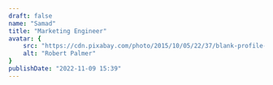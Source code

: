 ```yaml
---
draft: false
name: "Samad"
title: "Marketing Engineer"
avatar: {
    src: "https://cdn.pixabay.com/photo/2015/10/05/22/37/blank-profile-picture-973460_1280.png",
    alt: "Robert Palmer"
}
publishDate: "2022-11-09 15:39"
---
```

